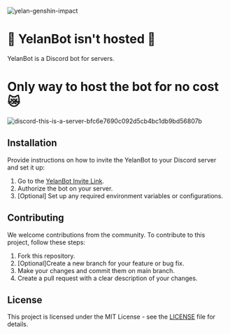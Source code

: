 
![yelan-genshin-impact](https://github.com/f-mohamed-abdullah/YelanBot/assets/115330277/1a577634-3f66-46c5-b8c8-c1ea9e38407b)

# 🚧 YelanBot isn't hosted 🚧

YelanBot is a Discord bot for servers.

# Only way to host the bot for no cost 😿

![discord-this-is-a-server-bfc6e7690c092d5cb4bc1db9bd56807b](https://github.com/f-mohamed-abdullah/YelanBot/assets/115330277/61aebb33-1738-435f-8253-70527e674d3e)


## Installation

Provide instructions on how to invite the YelanBot to your Discord server and set it up:

1. Go to the [YelanBot Invite Link](https://discord.com/oauth2/authorize?client_id=1151096857515278377&permissions=8&scope=bot).
2. Authorize the bot on your server.
3. [Optional] Set up any required environment variables or configurations.



## Contributing

We welcome contributions from the community. To contribute to this project, follow these steps:

1. Fork this repository.
2. [Optional]Create a new branch for your feature or bug fix.
3. Make your changes and commit them on main branch.
4. Create a pull request with a clear description of your changes.

## License

This project is licensed under the MIT License - see the [LICENSE](LICENSE) file for details.


